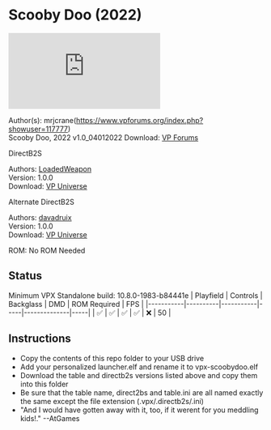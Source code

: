 # Scooby Doo (2022) 

![Table Preview](https://www.vpforums.org/index.php?app=downloads&module=display&section=screenshot&record=99846&id=16631&full=1)

Author(s): mrjcrane(https://www.vpforums.org/index.php?showuser=117777)  
Scooby Doo, 2022 v1.0_04012022
Download: [VP Forums](https://www.vpforums.org/index.php?app=downloads&showfile=16631)

DirectB2S

Authors: [LoadedWeapon](https://www.vpforums.org/index.php?showuser=60392)  
Version: 1.0.0  
Download: [VP Universe](https://www.vpforums.org/index.php?app=downloads&showfile=16634)

Alternate DirectB2S

Authors: [davadruix](https://www.vpforums.org/index.php?showuser=111417)  
Version: 1.0.0  
Download: [VP Universe](https://www.vpforums.org/index.php?app=downloads&showfile=16654)

ROM:
No ROM Needed

## Status 

Minimum VPX Standalone build: 10.8.0-1983-b84441e
| Playfield | Controls | Backglass | DMD | ROM Required | FPS | 
|-----------|----------|-----------|-----|--------------|-----|
| :white_check_mark: | :white_check_mark: | :white_check_mark: | :white_check_mark: | :x: | 50 |

## Instructions

- Copy the contents of this repo folder to your USB drive
- Add your personalized launcher.elf and rename it to vpx-scoobydoo.elf
- Download the table and directb2s versions listed above and copy them into this folder
- Be sure that the table name, direct2bs and table.ini are all named exactly the same except the file extension (.vpx/.directb2s/.ini) 
- "And I would have gotten away with it, too, if it werent for you meddling kids!." --AtGames